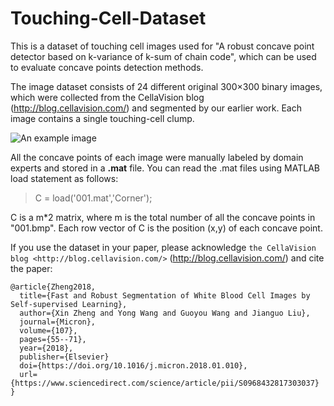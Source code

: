# Touching-Cell-Dataset


This is a dataset of touching cell images used for "A robust concave point detector based on k-variance of k-sum of chain code", which can be used to evaluate concave points detection methods. 

The image dataset consists of 24 different original 300×300 binary images, which were collected from the CellaVision blog (http://blog.cellavision.com/) and segmented by our earlier work. Each image contains a single touching-cell clump. 


![An example image](https://raw.githubusercontent.com/zxaoyou/Touching-Cell-Dataset/master/example.jpg) 


All the concave points of each image were manually labeled by domain experts and stored in a **.mat** file. You can read the .mat files using MATLAB load statement as follows:

> C = load('001.mat','Corner');

C is a m*2 matrix, where m is the total number of all the concave points in "001.bmp". Each row vector of C is the position (x,y) of each concave point. 



If you use the dataset in your paper, please acknowledge `the CellaVision blog <http://blog.cellavision.com/>` (http://blog.cellavision.com/) and cite the paper:

    @article{Zheng2018,
      title={Fast and Robust Segmentation of White Blood Cell Images by Self-supervised Learning},
      author={Xin Zheng and Yong Wang and Guoyou Wang and Jianguo Liu},
      journal={Micron},
      volume={107},
      pages={55--71},
      year={2018},
      publisher={Elsevier}
      doi={https://doi.org/10.1016/j.micron.2018.01.010},
      url={https://www.sciencedirect.com/science/article/pii/S0968432817303037}
    }
